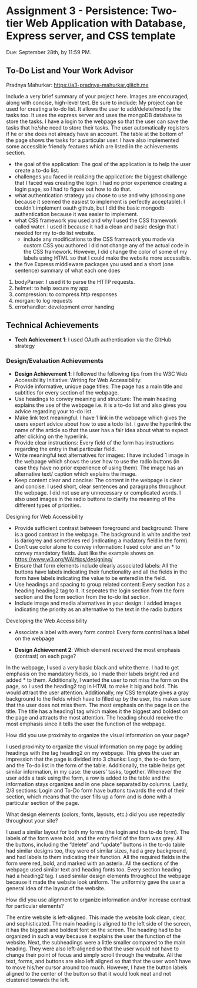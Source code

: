 Assignment 3 - Persistence: Two-tier Web Application with Database, Express server, and CSS template
===

Due: September 28th, by 11:59 PM.

## To-Do List and Your Work Advisor

Pradnya Mahurkar: https://a3-pradnya-mahurkar.glitch.me

Include a very brief summary of your project here. Images are encouraged, along with concise, high-level text. Be sure to include:
My project can be used for creating a to-do list. It allows the user to add/delete/modify the tasks too. It uses the express server and uses the mongoDB database to store the tasks. I have a login to the webpage so that the user can save the tasks that he/she need to store their tasks. The user automatically registers if he or she does not already have an account. The table at the bottom of the page shows the tasks for a particular user. I have also implemented some accessible friendly features which are listed in the achievements section.

- the goal of the application: The goal of the application is to help the user create a to-do list.
- challenges you faced in realizing the application: the biggest challenge that I faced was creating the login. I had no prior experience creating a login page, so I had to figure out how to do that. 
- what authentication strategy you chose to use and why (choosing one because it seemed the easiest to implement is perfectly acceptable): I couldn't implement oauth github, but I did the basic mongodb authentication because it was easier to implement.
- what CSS framework you used and why
I used the CSS framework called water. I used it because it had a clean and basic design that I needed for my to-do list website.
  - include any modifications to the CSS framework you made via custom CSS you authored
  I did not change any of the actual code in the CSS framework. However, I did change the color of some of my labels using HTML so that I could make the website more accessible. 
- the five Express middleware packages you used and a short (one sentence) summary of what each one does
1. bodyParser: I used it to parse the HTTP requests.
2. helmet: to help secure my app
3. compression: to compress http responses
4. morgan: to log requests
5. errorhandler: development error handing

## Technical Achievements
- **Tech Achievement 1**: I used OAuth authentication via the GitHub strategy

### Design/Evaluation Achievements
- **Design Achievement 1**: I followed the following tips from the W3C Web Accessibility Initiative:
Writing for Web Accessibility:
- Provide informative, unique page titles: The page has a main title and subtitles for every section of the webpage.
- Use headings to convey meaning and structure: The main heading explains the use of the webpage i.e. it is a to-do list and also gives you advice regarding your to-do list
- Make link text meaningful: I have 1 link in the webpage which gives the users expert advice about how to use a todo list. I gave the hyperlink the name of the article so that the user has a fair idea about what to expect after clicking on the hyperlink.
- Provide clear instructions: Every field of the form has instructions regarding the entry in that particular field.
- Write meaningful text alternatives for images: I have included 1 image in the webpage which shows the user how to use the radio buttons (in case they have no prior experience of using them). The image has an alternative text/ caption which explains the image.
- Keep content clear and concise: The content in the webpage is clear and concise. I used short, clear sentences and paragraphs throughout the webpage. I did not use any unnecessary or complicated words. I also used images in the radio buttons to clarify the meaning of the different types of priorities.

Designing for Web Accessibility
- Provide sufficient contrast between foreground and background: There is a good contrast in the webpage. The background is white and the text is darkgrey and sometimes red (indicating a madatory field in the form).
- Don’t use color alone to convey information: I used color and an * to convey mandatory fields. Just like the example shows on https://www.w3.org/WAI/tips/designing/
- Ensure that form elements include clearly associated labels: All the buttons have labels indicating their functionality and all the fields in the form have labels indicating the value to be entered in the field. 
- Use headings and spacing to group related content: Every section has a heading heading2 tag to it. It sepeates the login section from the form section and the form section from the to-do list section.
- Include image and media alternatives in your design: I added images indicating the priority as an alternative to the text in the radio buttons
  
Developing the Web Accessibility
- Associate a label with every form control: Every form control has a label on the webpage

- **Design Achievement 2**: 
Which element received the most emphasis (contrast) on each page?

In the webpage, I used a very basic black and white theme. I had to get emphasis on the mandatory fields, so I made their labels bright red and added * to them. Additionally, I wanted the user to not miss the form on the page, so I used the heading2 tag in HTML to make it big and bold. This would attract the user attention. Additionally, my CSS template gives a gray background to the fields which have to filled up by the user, this makes sure that the user does not miss them. The most emphasis on the page is on the title. The title has a heading1 tag which makes it the biggest and boldest on the page and attracts the most attention. The heading should receive the most emphasis since it tells the user the function of the webpage.

How did you use proximity to organize the visual information on your page?

I used proximity to organize the visual information on my page by adding headings with the tag heading2 on my webpage. This gives the user an impression that the page is divided into 3 chunks: Login, the to-do form, and the To-do list in the form of the table. Additionally, the table helps get similar information, in my case: the users’ tasks, together. Whenever the user adds a task using the form, a row is added to the table and the information stays organizes and in one place separated by columns. Lastly, 2/3 sections: Login and To-Do form have buttons towards the end of their section, which means that the user fills up a form and is done with a particular section of the page. 

What design elements (colors, fonts, layouts, etc.) did you use repeatedly throughout your site?

I used a similar layout for both my forms (the login and the to-do form). The labels of the form were bold, and the entry field of the form was grey. All the buttons, including the “delete” and “update” buttons in the to-do table had similar designs too, they were of similar sizes, had a grey background, and had labels to them indicating their function. All the required fields in the form were red, bold, and marked with an asterix. All the sections of the webpage used similar text and heading fonts too. Every section heading had a heading2 tag. I used similar design elements throughout the webpage because it made the website look uniform. The uniformity gave the user a general idea of the layout of the website.

How did you use alignment to organize information and/or increase contrast for particular elements?

The entire website is left-aligned. This made the website look clean, clear, and sophisticated. The main heading is aligned to the left side of the screen, it has the biggest and boldest font on the screen. The heading had to be organized in such a way because it explains the user the function of the website. Next, the subheadings were a little smaller compared to the main heading. They were also left-aligned so that the user would not have to change their point of focus and simply scroll through the website. All the text, forms, and buttons are also left aligned so that that the user won’t have to move his/her cursor around too much. However, I have the button labels aligned to the center of the button so that it would look neat and not clustered towards the left.

